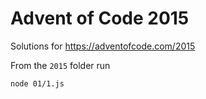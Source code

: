 # Advent of Code 2015

Solutions for https://adventofcode.com/2015

From the `2015` folder run

```sh
node 01/1.js
```
